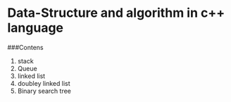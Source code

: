 # Data-Structure and algorithm in c++ language 
###Contens
1. stack
2. Queue
3. linked list
4. doubley linked list
5. Binary search tree
